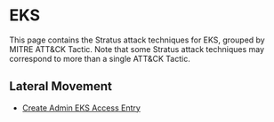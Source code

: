 # EKS

This page contains the Stratus attack techniques for EKS, grouped by MITRE ATT&CK Tactic.
Note that some Stratus attack techniques may correspond to more than a single ATT&CK Tactic.


## Lateral Movement

- [Create Admin EKS Access Entry](./eks.lateral-movement.create-access-entry.md)


